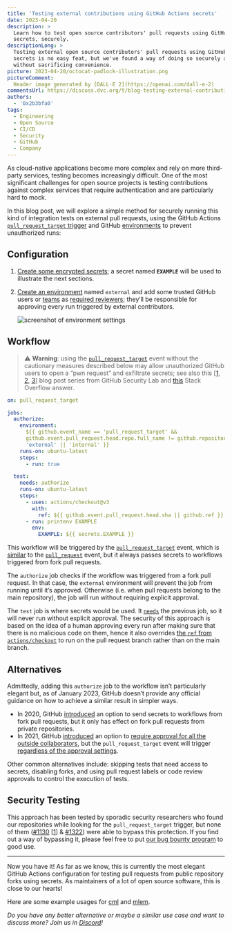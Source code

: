 ```yaml
---
title: 'Testing external contributions using GitHub Actions secrets'
date: 2023-04-20
description: >
  Learn how to test open source contributors' pull requests using GitHub Actions
  secrets, securely.
descriptionLong: >
  Testing external open source contributors' pull requests using GitHub Actions
  secrets is no easy feat, but we've found a way of doing so securely and
  without sacrificing convenience.
picture: 2023-04-20/octocat-padlock-illustration.png
pictureComment:
  Header image generated by [DALL·E 2](https://openai.com/dall-e-2)
commentsUrl: https://discuss.dvc.org/t/blog-testing-external-contributions-using-github-actions-secrets/1613
authors:
  - '0x2b3bfa0'
tags:
  - Engineering
  - Open Source
  - CI/CD
  - Security
  - GitHub
  - Company
---
```


As cloud-native applications become more complex and rely on more third-party
services, testing becomes increasingly difficult. One of the most significant
challenges for open source projects is testing contributions against complex
services that require authentication and are particularly hard to mock.

In this blog post, we will explore a simple method for securely running this
kind of integration tests on external pull requests, using the GitHub Actions
[`pull_request_target` trigger](https://docs.github.com/en/actions/using-workflows/events-that-trigger-workflows#pull_request_target)
and GitHub
[environments](https://docs.github.com/en/actions/deployment/targeting-different-environments)
to prevent unauthorized runs:

## Configuration

1. [Create some encrypted secrets](https://docs.github.com/en/actions/security-guides/encrypted-secrets#creating-encrypted-secrets-for-a-repository);
   a secret named **`EXAMPLE`** will be used to illustrate the next sections.
2. [Create an environment](https://docs.github.com/en/actions/deployment/targeting-different-environments/using-environments-for-deployment#creating-an-environment)
   named `external` and add some trusted GitHub users or
   [teams](https://docs.github.com/en/organizations/organizing-members-into-teams/about-teams)
   as
   [required reviewers](https://docs.github.com/en/actions/deployment/targeting-different-environments/using-environments-for-deployment#required-reviewers);
   they’ll be responsible for approving every run triggered by external
   contributors.

   ![screenshot of environment settings](../uploads/images/2023-04-20/environment.jpg)

## Workflow

> ⚠️ **Warning**: using the
> [`pull_request_target`](https://docs.github.com/en/actions/using-workflows/events-that-trigger-workflows#pull_request_target)
> event without the cautionary measures described below may allow unauthorized
> GitHub users to open a “pwn request” and exfiltrate secrets; see also this
> [[1](https://securitylab.github.com/research/github-actions-preventing-pwn-requests),
> [2](https://securitylab.github.com/research/github-actions-untrusted-input),
> [3](https://securitylab.github.com/research/github-actions-building-blocks)]
> blog post series from GitHub Security Lab and
> [this](https://stackoverflow.com/a/71366152/4654476) Stack Overflow answer.

```yaml
on: pull_request_target

jobs:
  authorize:
    environment:
      ${{ github.event_name == 'pull_request_target' &&
      github.event.pull_request.head.repo.full_name != github.repository &&
      'external' || 'internal' }}
    runs-on: ubuntu-latest
    steps:
      - run: true

  test:
    needs: authorize
    runs-on: ubuntu-latest
    steps:
      - uses: actions/checkout@v3
        with:
          ref: ${{ github.event.pull_request.head.sha || github.ref }}
      - run: printenv EXAMPLE
        env:
          EXAMPLE: ${{ secrets.EXAMPLE }}
```

This workflow will be triggered by the
[`pull_request_target`](https://docs.github.com/en/actions/using-workflows/events-that-trigger-workflows#pull_request_target)
event, which is
[similar](https://docs.github.com/en/actions/using-workflows/workflow-syntax-for-github-actions#onpushpull_requestpull_request_targetpathspaths-ignore)
to the
[`pull_request`](https://docs.github.com/en/actions/using-workflows/events-that-trigger-workflows#pull_request)
event, but it always passes secrets to workflows triggered from fork pull
requests.

The `authorize` job checks if the workflow was triggered from a fork pull
request. In that case, the `external` environment will prevent the job from
running until it’s approved. Otherwise (i.e. when pull requests belong to the
main repository), the job will run without requiring explicit approval.

The `test` job is where secrets would be used. It
[`needs`](https://docs.github.com/en/actions/using-workflows/workflow-syntax-for-github-actions#jobsjob_idneeds)
the previous job, so it will never run without explicit approval. The security
of this approach is based on the idea of a human approving every run after
making sure that there is no malicious code on them, hence it also overrides
[the `ref` from `actions/checkout`](https://github.com/actions/checkout#checkout-a-different-branch)
to run on the pull request branch rather than on the main branch.

## Alternatives

Admittedly, adding this `authorize` job to the workflow isn’t particularly
elegant but, as of January 2023, GitHub doesn’t provide any official guidance on
how to achieve a similar result in simpler ways.

- In 2020, GitHub
  [introduced](https://github.blog/2020-08-03-github-actions-improvements-for-fork-and-pull-request-workflows/)
  an option to send secrets to workflows from fork pull requests, but it only
  has effect on fork pull requests from private repositories.
- In 2021, GitHub
  [introduced](https://github.blog/2021-04-22-github-actions-update-helping-maintainers-combat-bad-actors/)
  an option to
  [require approval for all the outside collaborators](https://docs.github.com/en/repositories/managing-your-repositorys-settings-and-features/enabling-features-for-your-repository/managing-github-actions-settings-for-a-repository#configuring-required-approval-for-workflows-from-public-forks),
  but the `pull_request_target` event will trigger
  [regardless of the approval settings](https://docs.github.com/en/enterprise-cloud@latest/actions/managing-workflow-runs/approving-workflow-runs-from-public-forks#about-workflow-runs-from-public-forks).

Other common alternatives include: skipping tests that need access to secrets,
disabling forks, and using pull request labels or code review approvals to
control the execution of tests.

## Security Testing

This approach has been tested by sporadic security researchers who found our
repositories while looking for the `pull_request_target` trigger, but none of
them ([#1130](https://github.com/iterative/cml/pull/1130)
[[1](https://marcyoung.us/post/zuckerpunch)] &
[#1322](https://github.com/iterative/cml/pull/1322)) were able to bypass this
protection. If you find out a way of bypassing it, please feel free to put
[our bug bounty program](https://iterative.ai/security-and-privacy/) to good
use.

---

Now you have it! As far as we know, this is currently the most elegant GitHub
Actions configuration for testing pull requests from public repository forks
using secrets. As maintainers of a lot of open source software, this is close to
our hearts!

Here are some example usages for
[cml](https://github.com/iterative/cml/blob/1be24edaa817de320a657ec3ad1182e145aecef7/.github/workflows/test-deploy.yml#L13-L20)
and
[mlem](https://github.com/iterative/mlem/blob/462384ee7a9fc50196e06942684171e9915f46ae/.github/workflows/check-test-release.yml#L13-L25).

_Do you have any better alternative or maybe a similar use case and want to
discuss more? Join us in [Discord](https://discord.com/invite/dvwXA2N)!_
